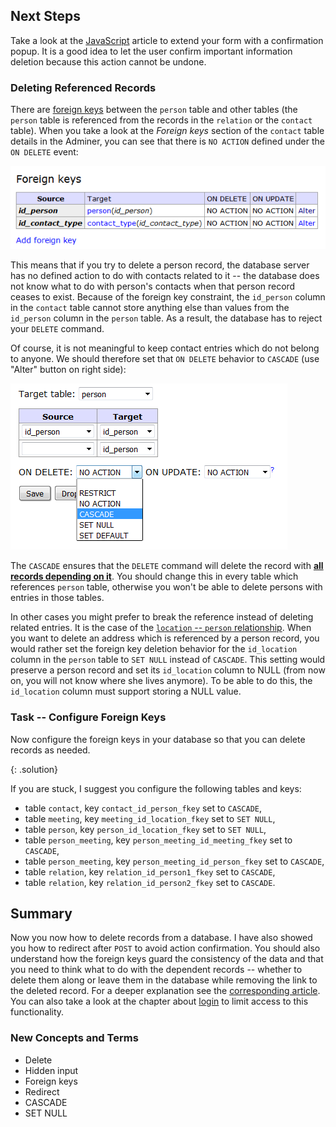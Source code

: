 ## Next Steps
Take a look at the [JavaScript](javascript#using-javascript-to-confirm-user-actions)
article to extend your form with a confirmation popup. It is a good idea to let the user confirm
important information deletion because this action cannot be undone.

### Deleting Referenced Records
There are [foreign keys](/articles/database-tech/#foreign-key-constraint) between the `person` table
and other tables (the `person` table is referenced from the records in the `relation` or the `contact` table).
When you take a look at the *Foreign keys* section of the `contact` table details in the Adminer, you can see
that there is `NO ACTION` defined under the `ON DELETE` event:

![Screenshot - Foreign Key No Action](/common/backend-delete/fk1.png)

This means that if you try to delete a person record, the database server has no defined action to do with contacts
related to it -- the database does not know what to do with person's contacts when that person record ceases to exist.
Because of the foreign key constraint, the `id_person` column in the `contact` table cannot store anything else
than values from the `id_person` column in the `person` table. As a result, the database has to reject
your `DELETE` command.

Of course, it is not meaningful to keep contact entries which do not belong to anyone. We should therefore set
that `ON DELETE` behavior to `CASCADE` (use "Alter" button on right side):

![Screenshot - Foreign Key Cascade](/common/backend-delete/fk2.png)

The `CASCADE` ensures that the `DELETE` command will delete the record
with [**all records depending on it**](/article/database-tech/#integrity-constraints).
You should change this in every table which references `person` table, otherwise you won't be able
to delete persons with entries in those tables.

In other cases you might prefer to break the reference instead of deleting related entries. It is the case
of the [`location` -- `person` relationship](/articles/database-tech/#foreign-key----set-nul-example).
When you want to delete an address which is referenced by a person record, you would rather set the
foreign key deletion behavior for the `id_location` column
in the `person` table to `SET NULL` instead of `CASCADE`. This setting would preserve
a person record and set its `id_location` column to NULL (from now on, you will not know where she lives anymore).
To be able to do this, the `id_location` column must support storing a NULL value.

### Task -- Configure Foreign Keys
Now configure the foreign keys in your database so that you can delete records as needed.

{: .solution}
<div markdown='1'>
If you are stuck, I suggest you configure the following tables and keys:

- table `contact`, key `contact_id_person_fkey` set to `CASCADE`,
- table `meeting`, key `meeting_id_location_fkey` set to `SET NULL`,
- table `person`, key `person_id_location_fkey` set to `SET NULL`,
- table `person_meeting`, key `person_meeting_id_meeting_fkey` set to `CASCADE`,
- table `person_meeting`, key `person_meeting_id_person_fkey` set to `CASCADE`,
- table `relation`, key `relation_id_person1_fkey` set to `CASCADE`,
- table `relation`, key `relation_id_person2_fkey` set to `CASCADE`.
</div>

## Summary
Now you now how to delete records from a database. I have also showed you how to redirect after `POST`
to avoid action confirmation. You should also understand how the foreign keys guard the
consistency of the data and that you need to think what to do with the dependent records -- whether to delete them along
or leave them in the database while removing the link to the deleted record. For a deeper explanation see
the [corresponding article](/article/database-tech/#integrity-constraints). You can also
take a look at the chapter about [login](login) to limit access to this functionality.

### New Concepts and Terms
- Delete
- Hidden input
- Foreign keys
- Redirect
- CASCADE
- SET NULL

